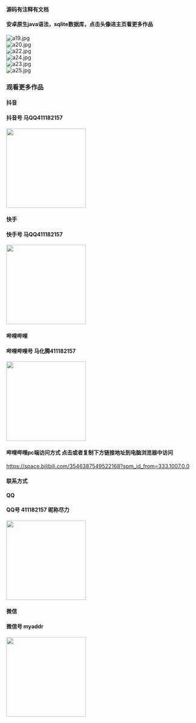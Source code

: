 #### 源码有注释有文档

#### 安卓原生java语法，sqlite数据库，点击头像进主页看更多作品
 <img src='https://img.alicdn.com/imgextra/i4/1658540494/O1CN01OTEekz1FWIa5sqVEn_!!1658540494.jpg' alt='a19.jpg' /></br> 
 <img src='https://img.alicdn.com/imgextra/i1/1658540494/O1CN01ZdK5zB1FWIa38Jl8I_!!1658540494.jpg' alt='a20.jpg' /></br> 
 <img src='https://img.alicdn.com/imgextra/i1/1658540494/O1CN01ARKhSq1FWIa1IbtQX_!!1658540494.jpg' alt='a22.jpg' /></br> 
 <img src='https://img.alicdn.com/imgextra/i1/1658540494/O1CN01EWsm4v1FWIa38JUW7_!!1658540494.jpg' alt='a24.jpg' /></br> 
 <img src='https://img.alicdn.com/imgextra/i1/1658540494/O1CN01A8Oo2l1FWIa25B9Y7_!!1658540494.jpg' alt='a23.jpg' /></br> 
 <img src='https://img.alicdn.com/imgextra/i1/1658540494/O1CN01DD7jcm1FWIa1M4aJm_!!1658540494.jpg' alt='a25.jpg' /></br>
### 观看更多作品

#### 抖音
#### 抖音号  马QQ411182157
<img src="https://gitee.com/QQ411182157/mingpian/raw/master/douyin.png" width="210px">

#### 快手
#### 快手号  马QQ411182157

<img src="https://gitee.com/QQ411182157/mingpian/raw/master/kuaishou.jpg" width="210px">

#### 哔哩哔哩
#### 哔哩哔哩号  马化腾411182157

<img src="https://gitee.com/QQ411182157/mingpian/raw/master/bili.png" width="210px">

#### 哔哩哔哩pc端访问方式 点击或者复制下方链接地址到电脑浏览器中访问

https://space.bilibili.com/3546387549522168?spm_id_from=333.1007.0.0


#### 联系方式
#### QQ
#### QQ号 411182157 昵称尽力

<img src="https://gitee.com/QQ411182157/mingpian/raw/master/qq.jpg" width="210px">

#### 微信
#### 微信号 myaddr

<img src="https://gitee.com/QQ411182157/mingpian/raw/master/weixin.png" width="210px">
